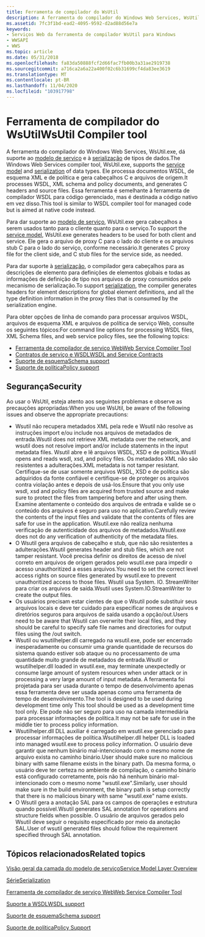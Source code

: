 ```yaml
---
title: Ferramenta de compilador do WsUtil
description: A ferramenta do compilador do Windows Web Services, WsUtil.exe, dá suporte ao modelo de serviço e à serialização de tipos de dados. Ele processa documentos WSDL, de esquema XML e de política e gera cabeçalhos C e arquivos de origem.
ms.assetid: 7fc3f1bd-ead2-4095-9592-d2ad88d56e7a
keywords:
- Serviços Web da ferramenta de compilador WsUtil para Windows
- WWSAPI
- WWS
ms.topic: article
ms.date: 05/31/2018
ms.openlocfilehash: fa83da50888fcf2d66fac7fb00b3a31ae2919738
ms.sourcegitcommit: a716ca2a6a22a400f02c6b31699cf4da83ee3619
ms.translationtype: MT
ms.contentlocale: pt-BR
ms.lasthandoff: 11/04/2020
ms.locfileid: "103917798"
---
```

# <a name="wsutil-compiler-tool"></a><span data-ttu-id="5bc7e-107">Ferramenta de compilador do WsUtil</span><span class="sxs-lookup"><span data-stu-id="5bc7e-107">WsUtil Compiler tool</span></span>

<span data-ttu-id="5bc7e-108">A ferramenta do compilador do Windows Web Services, WsUtil.exe, dá suporte ao [modelo de serviço](service-model-layer-overview.md) e à [serialização](serialization.md) de tipos de dados.</span><span class="sxs-lookup"><span data-stu-id="5bc7e-108">The Windows Web Services compiler tool, WsUtil.exe, supports the [service model](service-model-layer-overview.md) and [serialization](serialization.md) of data types.</span></span> <span data-ttu-id="5bc7e-109">Ele processa documentos WSDL, de esquema XML e de política e gera cabeçalhos C e arquivos de origem.</span><span class="sxs-lookup"><span data-stu-id="5bc7e-109">It processes WSDL, XML schema and policy documents, and generates C headers and source files.</span></span> <span data-ttu-id="5bc7e-110">Essa ferramenta é semelhante à ferramenta de compilador WSDL para código gerenciado, mas é destinada a código nativo em vez disso.</span><span class="sxs-lookup"><span data-stu-id="5bc7e-110">This tool is similar to WSDL compiler tool for managed code but is aimed at native code instead.</span></span>

<span data-ttu-id="5bc7e-111">Para dar suporte ao [modelo de serviço](service-model-layer-overview.md), WsUtil.exe gera cabeçalhos a serem usados tanto para o cliente quanto para o serviço.</span><span class="sxs-lookup"><span data-stu-id="5bc7e-111">To support the [service model](service-model-layer-overview.md), WsUtil.exe generates headers to be used for both client and service.</span></span> <span data-ttu-id="5bc7e-112">Ele gera o arquivo de proxy C para o lado do cliente e os arquivos stub C para o lado do serviço, conforme necessário.</span><span class="sxs-lookup"><span data-stu-id="5bc7e-112">It generates C proxy file for the client side, and C stub files for the service side, as needed.</span></span>

<span data-ttu-id="5bc7e-113">Para dar suporte à [serialização](serialization.md), o compilador gera cabeçalhos para as descrições de elemento para definições de elementos globais e todas as informações de definição de tipo nos arquivos de proxy consumidos pelo mecanismo de serialização.</span><span class="sxs-lookup"><span data-stu-id="5bc7e-113">To support [serialization](serialization.md), the compiler generates headers for element descriptions for global element definitions, and all the type definition information in the proxy files that is consumed by the serialization engine.</span></span>


<span data-ttu-id="5bc7e-114">Para obter opções de linha de comando para processar arquivos WSDL, arquivos de esquema XML e arquivos de política de serviço Web, consulte os seguintes tópicos:</span><span class="sxs-lookup"><span data-stu-id="5bc7e-114">For command line options for processing WSDL files, XML Schema files, and web service policy files, see the following topics:</span></span>

-   [<span data-ttu-id="5bc7e-115">Ferramenta de compilador de serviço Web</span><span class="sxs-lookup"><span data-stu-id="5bc7e-115">Web Service Compiler Tool</span></span>](web-service-compiler-tool.md)
-   [<span data-ttu-id="5bc7e-116">Contratos de serviço e WSDL</span><span class="sxs-lookup"><span data-stu-id="5bc7e-116">WSDL and Service Contracts</span></span>](wsdl-support.md)
-   [<span data-ttu-id="5bc7e-117">Suporte de esquema</span><span class="sxs-lookup"><span data-stu-id="5bc7e-117">Schema support</span></span>](schema-support.md)
-   [<span data-ttu-id="5bc7e-118">Suporte de política</span><span class="sxs-lookup"><span data-stu-id="5bc7e-118">Policy support</span></span>](policy-support.md)

## <a name="security"></a><span data-ttu-id="5bc7e-119">Segurança</span><span class="sxs-lookup"><span data-stu-id="5bc7e-119">Security</span></span>

<span data-ttu-id="5bc7e-120">Ao usar o WsUtil, esteja atento aos seguintes problemas e observe as precauções apropriadas:</span><span class="sxs-lookup"><span data-stu-id="5bc7e-120">When you use WsUtil, be aware of the following issues and observe the appropriate precautions:</span></span>

-   <span data-ttu-id="5bc7e-121">Wsutil não recupera metadados XML pela rede e Wsutil não resolve as instruções import e/ou include nos arquivos de metadados de entrada.</span><span class="sxs-lookup"><span data-stu-id="5bc7e-121">Wsutil does not retrieve XML metadata over the network, and wsutil does not resolve import and/or include statements in the input metadata files.</span></span> <span data-ttu-id="5bc7e-122">Wsutil abre e lê arquivos WSDL, XSD e de política.</span><span class="sxs-lookup"><span data-stu-id="5bc7e-122">Wsutil opens and reads wsdl, xsd, and policy files.</span></span> <span data-ttu-id="5bc7e-123">Os metadados XML não são resistentes a adulterações.</span><span class="sxs-lookup"><span data-stu-id="5bc7e-123">XML metadata is not tamper resistant.</span></span> <span data-ttu-id="5bc7e-124">Certifique-se de usar somente arquivos WSDL, XSD e de política são adquiridos da fonte confiável e certifique-se de proteger os arquivos contra violação antes e depois de usá-los.</span><span class="sxs-lookup"><span data-stu-id="5bc7e-124">Ensure that you only use wsdl, xsd and policy files are acquired from trusted source and make sure to protect the files from tampering before and after using them.</span></span> <span data-ttu-id="5bc7e-125">Examine atentamente o conteúdo dos arquivos de entrada e valide se o conteúdo dos arquivos é seguro para uso no aplicativo.</span><span class="sxs-lookup"><span data-stu-id="5bc7e-125">Carefully review the contents of the input files and validate that the contents of files are safe for use in the application.</span></span> <span data-ttu-id="5bc7e-126">Wsutil.exe não realiza nenhuma verificação de autenticidade dos arquivos de metadados.</span><span class="sxs-lookup"><span data-stu-id="5bc7e-126">Wsutil.exe does not do any verification of authenticity of the metadata files.</span></span>
-   <span data-ttu-id="5bc7e-127">O Wsutil gera arquivos de cabeçalho e stub, que não são resistentes a adulterações.</span><span class="sxs-lookup"><span data-stu-id="5bc7e-127">Wsutil generates header and stub files, which are not tamper resistant.</span></span> <span data-ttu-id="5bc7e-128">Você precisa definir os direitos de acesso de nível correto em arquivos de origem gerados pelo wsutil.exe para impedir o acesso unauthoritized a esses arquivos.</span><span class="sxs-lookup"><span data-stu-id="5bc7e-128">You need to set the correct level access rights on source files generated by wsutil.exe to prevent unauthoritized access to those files.</span></span> <span data-ttu-id="5bc7e-129">Wsutil usa System. IO. StreamWriter para criar os arquivos de saída.</span><span class="sxs-lookup"><span data-stu-id="5bc7e-129">Wsutil uses System.IO.StreamWriter to create the output files.</span></span>
-   <span data-ttu-id="5bc7e-130">Os usuários precisam estar cientes de que o Wsutil pode substituir seus arquivos locais e deve ter cuidado para especificar nomes de arquivos e diretórios seguros para arquivos de saída usando a opção/out.</span><span class="sxs-lookup"><span data-stu-id="5bc7e-130">Users need to be aware that Wsutil can overwrite their local files, and they should be careful to specify safe file names and directories for output files using the /out switch.</span></span>
-   <span data-ttu-id="5bc7e-131">Wsutil ou wsutilhelper.dll carregado na wsutil.exe, pode ser encerrado inesperadamente ou consumir uma grande quantidade de recursos do sistema quando estiver sob ataque ou no processamento de uma quantidade muito grande de metadados de entrada.</span><span class="sxs-lookup"><span data-stu-id="5bc7e-131">Wsutil or wsutilhelper.dll loaded in wsutil.exe, may terminate unexpectedly or consume large amount of system resources when under attack or in processing a very large amount of input metadata.</span></span> <span data-ttu-id="5bc7e-132">A ferramenta foi projetada para ser usada durante o tempo de desenvolvimento apenas essa ferramenta deve ser usada apenas como uma ferramenta de tempo de desenvolvimento.</span><span class="sxs-lookup"><span data-stu-id="5bc7e-132">The tool is designed to be used during development time only This tool should be used as a development time tool only.</span></span> <span data-ttu-id="5bc7e-133">Ele pode não ser seguro para uso na camada intermediária para processar informações de política.</span><span class="sxs-lookup"><span data-stu-id="5bc7e-133">It may not be safe for use in the middle tier to process policy information.</span></span>
-   <span data-ttu-id="5bc7e-134">Wsutilhelper.dll DLL auxiliar é carregado em wsutil.exe gerenciado para processar informações de política.</span><span class="sxs-lookup"><span data-stu-id="5bc7e-134">Wsutilhelper.dll helper DLL is loaded into managed wsutil.exe to process policy information.</span></span> <span data-ttu-id="5bc7e-135">O usuário deve garantir que nenhum binário mal-intencionado com o mesmo nome de arquivo exista no caminho binário.</span><span class="sxs-lookup"><span data-stu-id="5bc7e-135">User should make sure no malicious binary with same filename exists in the binary path.</span></span> <span data-ttu-id="5bc7e-136">Da mesma forma, o usuário deve ter certeza no ambiente de compilação, o caminho binário está configurado corretamente, pois não há nenhum binário mal-intencionado com o mesmo nome "wsutil.exe".</span><span class="sxs-lookup"><span data-stu-id="5bc7e-136">Similarly, user should make sure in the build environment, the binary path is setup correctly that there is no malicious binary with same "wsutil.exe" name exists.</span></span>
-   <span data-ttu-id="5bc7e-137">O Wsutil gera a anotação SAL para os campos de operações e estrutura quando possível.</span><span class="sxs-lookup"><span data-stu-id="5bc7e-137">Wsutil generates SAL annotation for operations and structure fields when possible.</span></span> <span data-ttu-id="5bc7e-138">O usuário de arquivos gerados pelo Wsutil deve seguir o requisito especificado por meio da anotação SAL.</span><span class="sxs-lookup"><span data-stu-id="5bc7e-138">User of wsutil generated files should follow the requirement specified through SAL annotation.</span></span>

## <a name="related-topics"></a><span data-ttu-id="5bc7e-139">Tópicos relacionados</span><span class="sxs-lookup"><span data-stu-id="5bc7e-139">Related topics</span></span>

<dl> <dt>

[<span data-ttu-id="5bc7e-140">Visão geral da camada do modelo de serviço</span><span class="sxs-lookup"><span data-stu-id="5bc7e-140">Service Model Layer Overview</span></span>](service-model-layer-overview.md)
</dt> <dt>

[<span data-ttu-id="5bc7e-141">Série</span><span class="sxs-lookup"><span data-stu-id="5bc7e-141">Serialization</span></span>](serialization.md)
</dt> <dt>

[<span data-ttu-id="5bc7e-142">Ferramenta de compilador de serviço Web</span><span class="sxs-lookup"><span data-stu-id="5bc7e-142">Web Service Compiler Tool</span></span>](web-service-compiler-tool.md)
</dt> <dt>

[<span data-ttu-id="5bc7e-143">Suporte a WSDL</span><span class="sxs-lookup"><span data-stu-id="5bc7e-143">WSDL support</span></span>](wsdl-support.md)
</dt> <dt>

[<span data-ttu-id="5bc7e-144">Suporte de esquema</span><span class="sxs-lookup"><span data-stu-id="5bc7e-144">Schema support</span></span>](schema-support.md)
</dt> <dt>

[<span data-ttu-id="5bc7e-145">Suporte de política</span><span class="sxs-lookup"><span data-stu-id="5bc7e-145">Policy Support</span></span>](policy-support.md)
</dt> </dl>

 

 




